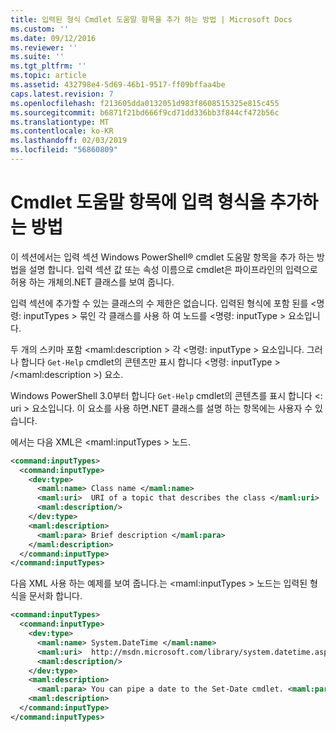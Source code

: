 ```yaml
---
title: 입력된 형식 Cmdlet 도움말 항목을 추가 하는 방법 | Microsoft Docs
ms.custom: ''
ms.date: 09/12/2016
ms.reviewer: ''
ms.suite: ''
ms.tgt_pltfrm: ''
ms.topic: article
ms.assetid: 432798e4-5d69-46b1-9517-ff09bffaa4be
caps.latest.revision: 7
ms.openlocfilehash: f213605dda0132051d983f8608515325e815c455
ms.sourcegitcommit: b6871f21bd666f9cd71dd336bb3f844cf472b56c
ms.translationtype: MT
ms.contentlocale: ko-KR
ms.lasthandoff: 02/03/2019
ms.locfileid: "56860809"
---
```

# <a name="how-to-add-input-types-to-a-cmdlet-help-topic"></a>Cmdlet 도움말 항목에 입력 형식을 추가하는 방법

이 섹션에서는 입력 섹션 Windows PowerShell® cmdlet 도움말 항목을 추가 하는 방법을 설명 합니다. 입력 섹션 값 또는 속성 이름으로 cmdlet은 파이프라인의 입력으로 허용 하는 개체의.NET 클래스를 보여 줍니다.

입력 섹션에 추가할 수 있는 클래스의 수 제한은 없습니다. 입력된 형식에 포함 된를 \<명령: inputTypes > 묶인 각 클래스를 사용 하 여 노드를 \<명령: inputType > 요소입니다.

두 개의 스키마 포함 \<maml:description > 각 \<명령: inputType > 요소입니다. 그러나 합니다 `Get-Help` cmdlet의 콘텐츠만 표시 합니다 \<명령: inputType > /\<maml:description >) 요소.

Windows PowerShell 3.0부터 합니다 `Get-Help` cmdlet의 콘텐츠를 표시 합니다 \<: uri > 요소입니다. 이 요소를 사용 하면.NET 클래스를 설명 하는 항목에는 사용자 수 있습니다.

에서는 다음 XML은 \<maml:inputTypes > 노드.

```xml
<command:inputTypes>
  <command:inputType>
    <dev:type>
      <maml:name> Class name </maml:name>
      <maml:uri>  URI of a topic that describes the class </maml:uri>
      <maml:description/>
    </dev:type>
    <maml:description>
      <maml:para> Brief description </maml:para>
    </maml:description>
  </command:inputType>
</command:inputTypes>
```

다음 XML 사용 하는 예제를 보여 줍니다.는 \<maml:inputTypes > 노드는 입력된 형식을 문서화 합니다.

```xml
<command:inputTypes>
  <command:inputType>
    <dev:type>
      <maml:name> System.DateTime </maml:name>
      <maml:uri>  http://msdn.microsoft.com/library/system.datetime.aspx </maml:uri>
      <maml:description/>
    </dev:type>
    <maml:description>
      <maml:para> You can pipe a date to the Set-Date cmdlet. <maml:para>
    <maml:description>
  </command:inputType>
</command:inputTypes>
```